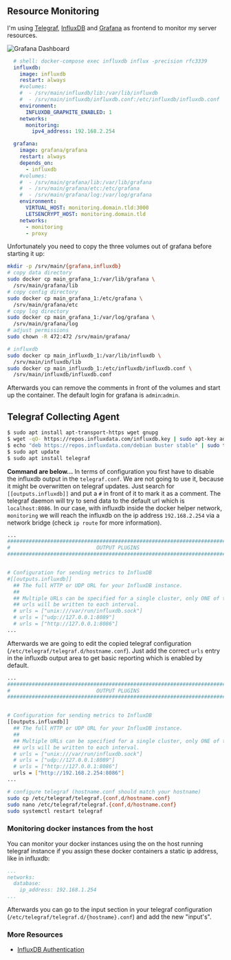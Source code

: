 ## Resource Monitoring
I'm using [Telegraf](https://www.influxdata.com/time-series-platform/telegraf/), [InfluxDB](https://www.influxdata.com/products/influxdb-overview/) and [Grafana](https://grafana.com/) as frontend to monitor my server resources.

![Grafana Dashboard](./img/services_grafana_dashboard.png?raw=true)
```yaml
  # shell: docker-compose exec influxdb influx -precision rfc3339
  influxdb:
    image: influxdb
    restart: always
    #volumes:
    #  - /srv/main/influxdb/lib:/var/lib/influxdb
    #  - /srv/main/influxdb/influxdb.conf:/etc/influxdb/influxdb.conf
    environment:
      INFLUXDB_GRAPHITE_ENABLED: 1
    networks:
      monitoring:
        ipv4_address: 192.168.2.254

  grafana:
    image: grafana/grafana
    restart: always
    depends_on:
      - influxdb
    #volumes:
    #  - /srv/main/grafana/lib:/var/lib/grafana
    #  - /srv/main/grafana/etc:/etc/grafana
    #  - /srv/main/grafana/log:/var/log/grafana
    environment:
      VIRTUAL_HOST: monitoring.domain.tld:3000
      LETSENCRYPT_HOST: monitoring.domain.tld
    networks:
      - monitoring
      - proxy
```

Unfortunately you need to copy the three volumes out of grafana before starting it up:
```bash
mkdir -p /srv/main/{grafana,influxdb}
# copy data directory
sudo docker cp main_grafana_1:/var/lib/grafana \
  /srv/main/grafana/lib
# copy config directory
sudo docker cp main_grafana_1:/etc/grafana \
  /srv/main/grafana/etc
# copy log directory
sudo docker cp main_grafana_1:/var/log/grafana \
  /srv/main/grafana/log
# adjust permissions
sudo chown -R 472:472 /srv/main/grafana/

# influxdb
sudo docker cp main_influxdb_1:/var/lib/influxdb \
  /srv/main/influxdb/lib
sudo docker cp main_influxdb_1:/etc/influxdb/influxdb.conf \
  /srv/main/influxdb/influxdb.conf
```

Afterwards you can remove the comments in front of the volumes and start up the container. The default login for grafana is `admin`:`admin`.

## Telegraf Collecting Agent
```bash
$ sudo apt install apt-transport-https wget gnupg
$ wget -qO- https://repos.influxdata.com/influxdb.key | sudo apt-key add -
$ echo "deb https://repos.influxdata.com/debian buster stable" | sudo tee -a /etc/apt/sources.list.d/influxdb.list
$ sudo apt update
$ sudo apt install telegraf
```

**Command are below...**
In terms of configuration you first have to disable the influxdb output in the `telegraf.conf`. We are not going to use it, because it might be overwritten on telegraf updates. Just search for `[[outputs.influxdb]]` and put a `#` in front of it to mark it as a comment. The telegraf daemon will try to send data to the default url which is `localhost:8086`. In our case, with influxdb inside the docker helper network, `monitoring` we will reach the influxdb on the ip address `192.168.2.254` via a network bridge (check `ip route` for more information).

```bash
...
###############################################################################
#                            OUTPUT PLUGINS                                   #
###############################################################################


# Configuration for sending metrics to InfluxDB
#[[outputs.influxdb]]                                                         # <-- there
  ## The full HTTP or UDP URL for your InfluxDB instance.
  ##
  ## Multiple URLs can be specified for a single cluster, only ONE of the
  ## urls will be written to each interval.
  # urls = ["unix:///var/run/influxdb.sock"]
  # urls = ["udp://127.0.0.1:8089"]
  # urls = ["http://127.0.0.1:8086"]
...
```

Afterwards we are going to edit the copied telegraf configuration (`/etc/telegraf/telegraf.d/hostname.conf`). Just add the correct `urls` entry in the influxdb output area to get basic reporting which is enabled by default.

```bash
...
###############################################################################
#                            OUTPUT PLUGINS                                   #
###############################################################################


# Configuration for sending metrics to InfluxDB
[[outputs.influxdb]]
  ## The full HTTP or UDP URL for your InfluxDB instance.
  ##
  ## Multiple URLs can be specified for a single cluster, only ONE of the
  ## urls will be written to each interval.
  # urls = ["unix:///var/run/influxdb.sock"]
  # urls = ["udp://127.0.0.1:8089"]
  # urls = ["http://127.0.0.1:8086"]
  urls = ["http://192.168.2.254:8086"]                                             # <-- there
...
```

```bash
# configure telegraf (hostname.conf should match your hostname)
sudo cp /etc/telegraf/telegraf.{conf,d/hostname.conf}
sudo nano /etc/telegraf/telegraf.{conf,d/hostname.conf}
sudo systemctl restart telegraf
```

### Monitoring docker instances from the host
You can monitor your docker instances using the on the host running telegraf instance if you assign these docker containers a static ip address, like in influxdb:
```yaml
...
networks:
  database:
    ip_address: 192.168.1.254
...
```
Afterwards you can go to the input section in your telegraf configuration (`/etc/telegraf/telegraf.d/{hostname}.conf`) and add the new "input's".

### More Resources
* [InfluxDB Authentication](https://docs.influxdata.com/influxdb/v1.7/administration/authentication_and_authorization/)

